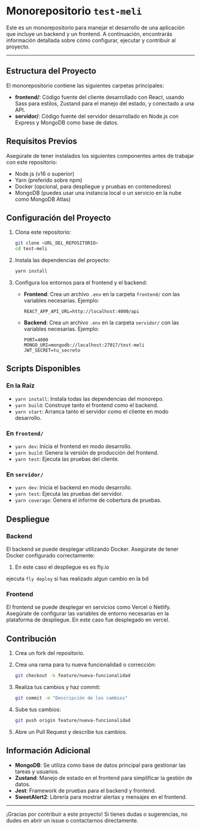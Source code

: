# Monorepositorio `test-meli`

Este es un monorepositorio para manejar el desarrollo de una aplicación que incluye un backend y un frontend. A continuación, encontrarás información detallada sobre cómo configurar, ejecutar y contribuir al proyecto.

---

## Estructura del Proyecto

El monorepositorio contiene las siguientes carpetas principales:

- **frontend/**: Código fuente del cliente desarrollado con React, usando Sass para estilos, Zustand para el manejo del estado, y conectado a una API.
- **servidor/**: Código fuente del servidor desarrollado en Node.js con Express y MongoDB como base de datos.

## Requisitos Previos

Asegúrate de tener instalados los siguientes componentes antes de trabajar con este repositorio:

- Node.js (v16 o superior)
- Yarn (preferido sobre npm)
- Docker (opcional, para despliegue y pruebas en contenedores)
- MongoDB (puedes usar una instancia local o un servicio en la nube como MongoDB Atlas)

## Configuración del Proyecto

1. Clona este repositorio:

   ```bash
   git clone <URL_DEL_REPOSITORIO>
   cd test-meli
   ```

2. Instala las dependencias del proyecto:

   ```bash
   yarn install
   ```

3. Configura los entornos para el frontend y el backend:

   - **Frontend**: Crea un archivo `.env` en la carpeta `frontend/` con las variables necesarias. Ejemplo:
     ```env
     REACT_APP_API_URL=http://localhost:4000/api
     ```
   - **Backend**: Crea un archivo `.env` en la carpeta `servidor/` con las variables necesarias. Ejemplo:
     ```env
     PORT=4000
     MONGO_URI=mongodb://localhost:27017/test-meli
     JWT_SECRET=tu_secreto
     ```

## Scripts Disponibles

### En la Raíz

- `yarn install`: Instala todas las dependencias del monorepo.
- `yarn build`: Construye tanto el frontend como el backend.
- `yarn start`: Arranca tanto el servidor como el cliente en modo desarrollo.

### En `frontend/`

- `yarn dev`: Inicia el frontend en modo desarrollo.
- `yarn build`: Genera la versión de producción del frontend.
- `yarn test`: Ejecuta las pruebas del cliente.

### En `servidor/`

- `yarn dev`: Inicia el backend en modo desarrollo.
- `yarn test`: Ejecuta las pruebas del servidor.
- `yarn coverage`: Genera el informe de cobertura de pruebas.

## Despliegue

### Backend

El backend se puede desplegar utilizando Docker. Asegúrate de tener Docker configurado correctamente:

1. En este caso el despliegue es es fly.io

ejecuta ``` fly deploy ``` si has realizado algun cambio en la bd

### Frontend

El frontend se puede desplegar en servicios como Vercel o Netlify. Asegúrate de configurar las variables de entorno necesarias en la plataforma de despliegue.
En este caso fue desplegado en vercel.

## Contribución

1. Crea un fork del repositorio.
2. Crea una rama para tu nueva funcionalidad o corrección:

   ```bash
   git checkout -b feature/nueva-funcionalidad
   ```

3. Realiza tus cambios y haz commit:

   ```bash
   git commit -m "Descripción de los cambios"
   ```

4. Sube tus cambios:

   ```bash
   git push origin feature/nueva-funcionalidad
   ```

5. Abre un Pull Request y describe tus cambios.

## Información Adicional

- **MongoDB**: Se utiliza como base de datos principal para gestionar las tareas y usuarios.
- **Zustand**: Manejo de estado en el frontend para simplificar la gestión de datos.
- **Jest**: Framework de pruebas para el backend y frontend.
- **SweetAlert2**: Librería para mostrar alertas y mensajes en el frontend.

---

¡Gracias por contribuir a este proyecto! Si tienes dudas o sugerencias, no dudes en abrir un issue o contactarnos directamente.
